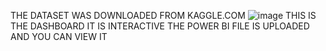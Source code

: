 THE DATASET WAS DOWNLOADED FROM KAGGLE.COM
![image](https://github.com/user-attachments/assets/3a1f060b-dc0d-4fa5-8b3d-f77961f69647)
THIS IS THE DASHBOARD 
IT IS INTERACTIVE THE POWER BI FILE IS UPLOADED AND YOU CAN VIEW IT
